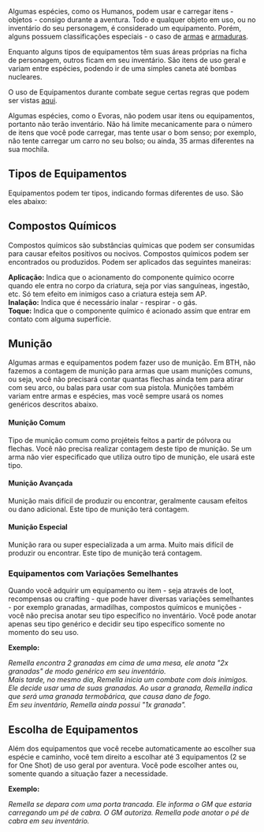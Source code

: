 Algumas espécies, como os Humanos, podem usar e carregar itens - objetos - consigo durante a aventura. Todo e qualquer objeto em uso, ou no inventário do seu personagem, é considerado um equipamento. Porém, alguns possuem classificações especiais - o caso de [armas](./weapons.md) e [armaduras](./armor.md).

Enquanto alguns tipos de equipamentos têm suas áreas próprias na ficha de personagem, outros ficam em seu inventário. São itens de uso geral e variam entre espécies, podendo ir de uma simples caneta até bombas nucleares.

O uso de Equipamentos durante combate segue certas regras que podem ser vistas [aqui](../combat/moves.md#usando-equipamento).

Algumas espécies, como o Evoras, não podem usar itens ou equipamentos, portanto não terão inventário. Não há limite mecanicamente para o número de itens que você pode carregar, mas tente usar o bom senso; por exemplo, não tente carregar um carro no seu bolso; ou ainda, 35 armas diferentes na sua mochila.

## Tipos de Equipamentos

Equipamentos podem ter tipos, indicando formas diferentes de uso. São eles abaixo:

## Compostos Químicos

Compostos químicos são substâncias químicas que podem ser consumidas para causar efeitos positivos ou nocivos. Compostos químicos podem ser encontrados ou produzidos. Podem ser aplicados das seguintes maneiras:

**Aplicação:** Indica que o acionamento do componente químico ocorre quando ele entra no corpo da criatura, seja por vias sanguíneas, ingestão, etc. Só tem efeito em inimigos caso a criatura esteja sem AP.   
**Inalação:** Indica que é necessário inalar - respirar - o gás.   
**Toque:** Indica que o componente químico é acionado assim que entrar em contato com alguma superfície.

## Munição

Algumas armas e equipamentos podem fazer uso de munição. Em BTH, não fazemos a contagem de munição para armas que usam munições comuns, ou seja, você não precisará contar quantas flechas ainda tem para atirar com seu arco, ou balas para usar com sua pistola. Munições também variam entre armas e espécies, mas você sempre usará os nomes genéricos descritos abaixo.

#### Munição Comum
Tipo de munição comum como projéteis feitos a partir de pólvora ou flechas. Você não precisa realizar contagem deste tipo de munição. Se um arma não vier especificado que utiliza outro tipo de munição, ele usará este tipo.

#### Munição Avançada

Munição mais difícil de produzir ou encontrar, geralmente causam efeitos ou dano adicional. Este tipo de munição terá contagem.

#### Munição Especial

Munição rara ou super especializada a um arma. Muito mais difícil de produzir ou encontrar. Este tipo de munição terá contagem.

### Equipamentos com Variações Semelhantes

Quando você adquirir um equipamento ou item - seja através de loot, recompensas ou crafting - que pode haver diversas variações semelhantes - por exemplo granadas, armadilhas, compostos químicos e munições - você não precisa anotar seu tipo específico no inventário. Você pode anotar apenas seu tipo genérico e decidir seu tipo específico somente no momento do seu uso. 

**Exemplo:**  

_Remella encontra 2 granadas em cima de uma mesa, ele anota "2x granadas" de modo genérico em seu inventário._  
_Mais tarde, no mesmo dia, Remella inicia um combate com dois inimigos. Ele decide usar uma de suas granadas. Ao usar a granada, Remella indica que será uma granada termobárica, que causa dano de fogo._  
_Em seu inventário, Remella ainda possui "1x granada"._

## Escolha de Equipamentos

Além dos equipamentos que você recebe automaticamente ao escolher sua espécie e caminho, você tem direito a escolhar até 3 equipamentos (2 se for One Shot) de uso geral por aventura. Você pode escolher antes ou, somente quando a situação fazer a necessidade.

**Exemplo:**

_Remella se depara com uma porta trancada. Ele informa o GM que estaria carregando um pé de cabra. O GM autoriza. Remella pode anotar o pé de cabra em seu inventário._